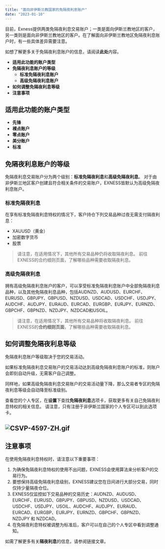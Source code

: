 ```yaml
---
title: "面向非伊斯兰教国家的免隔夜利息账户"
date: "2023-01-10"
---
```


目前，Exness提供两类免隔夜利息交易账户；一类是面向伊斯兰教地区的客户，另一类则是面向非伊斯兰教地区的客户。在了解面向非伊斯兰教地区免隔夜利息账户时，有一些具体差异需要注意。

如想了解更多关于免隔夜利息账户的信息，请阅读**此处**内容。

- **适用此功能的账户类型**
- **免隔夜利息账户的等级**
    - **标准免隔夜利息账户**
    - **高级免隔夜利息账户**
- **如何调整免隔夜利息等级**
- **注意事项**

## 适用此功能的账户类型

- **先锋**
- **裸点账户**
- **零点账户**
- **美分账户**
- **标准**

## 免隔夜利息账户的等级

免隔夜利息交易账户分为两个级别：**标准免隔夜利息**和**高级免隔夜利息**。 对于由非伊斯兰地区客户创建且符合相关条件的交易账户，EXNESS皆默认为高级免隔夜利息账户。

### 标准免隔夜利息

在享有标准免隔夜利息特权的情况下，客户持仓下列交易品种过夜无需支付隔夜利息：

- XAUUSD（黄金）
- 加密数字货币
- 股票

> 请注意，在适用情况下，其他所有交易品种仍将收取隔夜利息。 前往EXNESS的合约细则页面，了解哪些品种需要收取隔夜利息。

### 高级免隔夜利息

拥有高级免隔夜利息账户的客户，可以享受标准免隔夜利息账户中全部免隔夜利息品种，以及其他免隔夜利息品种，包括AUDNZD、AUDUSD、EURCHF、EURUSD、GBPJPY、GBPUSD、NZDUSD、USDCAD、USDCHF、USDJPY、AUDCHF、AUDJPY、EURAUD、EURCAD、EURGBP、EURJPY、EURNZD、GBPCHF、GBPNZD、NZDJPY、NZDCAD和USOIL。

> 请注意，在适用情况下，其他所有交易品种将收取隔夜利息。 前往EXNESS的**合约细则页面**，了解哪些品种需要收取隔夜利息。

## 如何调整免隔夜利息等级

免隔夜利息账户等级取决于您的交易活动。

如果标准免隔夜利息交易账户的交易活动达到高级免隔夜利息账户的标准，则账户会即刻自动升级，无需客户自己调整。

同样地，如果高级免隔夜利息交易账户的交易活动量下降，那么交易者专区的免隔夜利息等级会自动降至标准级别。

查看您的个人专区，在**设置**下查找**免隔夜利息**选项卡，获取更多有关自己免隔夜利息特权的相关信息。 请注意，只有注册于非伊斯兰国家的个人专区可以到此选项卡。

## ![CSVP-4597-ZH.gif](https://get.exness.help/hc/article_attachments/6468070225052)

## 注意事项

在使用免隔夜利息特权时，请注意以下重要事项：

1. 为确保免隔夜利息特权的使用不出问题，EXNESS会使用算法来分析客户的交易行为。
2. 要想保持高级免隔夜利息级别，EXNESS建议您在日间进行大部分交易，同时仅持少量隔夜仓位。
3. EXNESS仅监控如下交易品种的交易历史：AUDNZD、AUDUSD、EURCHF、EURUSD、GBPJPY、GBPUSD、NZDUSD、USDCAD、USDCHF、USDJPY、USOIL、AUDCHF、AUDJPY、EURAUD、EURCAD、EURGBP、EURJPY、EURNZD、GBPCHF、GBPNZD、NZDJPY 和 NZDCAD。
4. 在免隔夜利息特权被调整为标准后，客户可以在自己的个人专区中看到调整通知。

如需了解更多有关**隔夜利息**的信息，请参阅链接文章。
